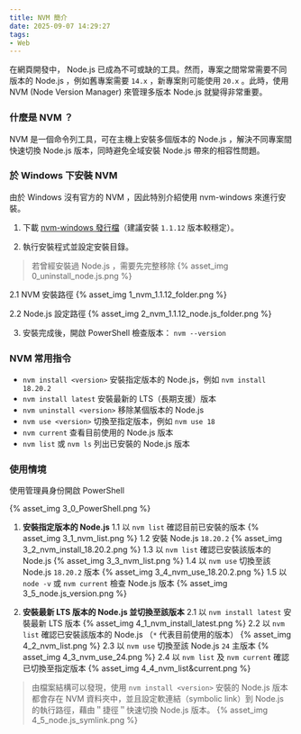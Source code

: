 ```yaml
---
title: NVM 簡介
date: 2025-09-07 14:29:27
tags:
- Web
---
```


在網頁開發中， Node.js 已成為不可或缺的工具。然而，專案之間常常需要不同版本的 Node.js ，例如舊專案需要 `14.x` ，新專案則可能使用 `20.x` 。此時，使用 NVM (Node Version Manager) 來管理多版本 Node.js 就變得非常重要。

### 什麼是 NVM ？

NVM 是一個命令列工具，可在主機上安裝多個版本的 Node.js ，解決不同專案間快速切換 Node.js 版本，同時避免全域安裝 Node.js 帶來的相容性問題。

### 於 Windows 下安裝 NVM

由於 Windows 沒有官方的 NVM ，因此特別介紹使用 nvm-windows 來進行安裝。

1. 下載 [nvm-windows 發行檔](https://github.com/coreybutler/nvm-windows/releases)（建議安裝 `1.1.12` 版本較穩定）。

2. 執行安裝程式並設定安裝目錄。

  > 若曾經安裝過 Node.js ，需要先完整移除
  {% asset_img 0_uninstall_node.js.png %}

  2.1 NVM 安裝路徑
  {% asset_img 1_nvm_1.1.12_folder.png %}

  2.2 Node.js 設定路徑
  {% asset_img 2_nvm_1.1.12_node.js_folder.png %}

3. 安裝完成後，開啟 PowerShell 檢查版本：
  `nvm --version`

### NVM 常用指令

- `nvm install <version>` 安裝指定版本的 Node.js，例如 `nvm install 18.20.2`
- `nvm install latest` 安裝最新的 LTS（長期支援）版本
- `nvm uninstall <version>` 移除某個版本的 Node.js
- `nvm use <version>` 切換至指定版本，例如 `nvm use 18`
- `nvm current` 查看目前使用的 Node.js 版本
- `nvm list` 或 `nvm ls` 列出已安裝的 Node.js 版本

### 使用情境

使用管理員身份開啟 PowerShell

{% asset_img 3_0_PowerShell.png %}

1. **安裝指定版本的 Node.js**
  1.1 以 `nvm list` 確認目前已安裝的版本
  {% asset_img 3_1_nvm_list.png %}
  1.2 安裝 Node.js `18.20.2`
  {% asset_img 3_2_nvm_install_18.20.2.png %}
  1.3 以 `nvm list` 確認已安裝該版本的 Node.js
  {% asset_img 3_3_nvm_list.png %}
  1.4 以 `nvm use` 切換至該 Node.js `18.20.2` 版本
  {% asset_img 3_4_nvm_use_18.20.2.png %}
  1.5 以 `node -v` 或 `nvm current` 檢查 Node.js 版本
  {% asset_img 3_5_node.js_version.png %}

2. **安裝最新 LTS 版本的 Node.js 並切換至該版本**
  2.1 以 `nvm install latest` 安裝最新 LTS 版本
  {% asset_img 4_1_nvm_install_latest.png %}
  2.2 以 `nvm list` 確認已安裝該版本的 Node.js （`*` 代表目前使用的版本）
  {% asset_img 4_2_nvm_list.png %}
  2.3 以 `nvm use` 切換至該 Node.js `24` 主版本
  {% asset_img 4_3_nvm_use_24.png %}
  2.4 以 `nvm list` 及 `nvm current` 確認已切換至指定版本
  {% asset_img 4_4_nvm_list&current.png %}

  > 由檔案結構可以發現，使用 `nvm install <version>` 安裝的 Node.js 版本都會存在 NVM 資料夾中，並且設定軟連結（symbolic link）到 Node.js 的執行路徑，藉由＂捷徑＂快速切換 Node.js 版本。
  {% asset_img 4_5_node.js_symlink.png %}
